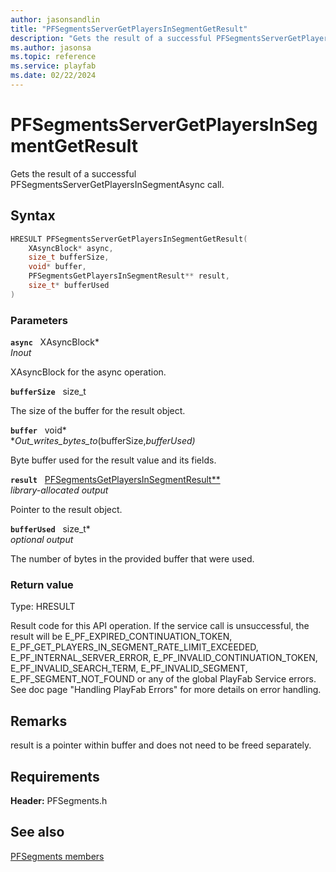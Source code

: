 ```yaml
---
author: jasonsandlin
title: "PFSegmentsServerGetPlayersInSegmentGetResult"
description: "Gets the result of a successful PFSegmentsServerGetPlayersInSegmentAsync call."
ms.author: jasonsa
ms.topic: reference
ms.service: playfab
ms.date: 02/22/2024
---
```


# PFSegmentsServerGetPlayersInSegmentGetResult  

Gets the result of a successful PFSegmentsServerGetPlayersInSegmentAsync call.  

## Syntax  
  
```cpp
HRESULT PFSegmentsServerGetPlayersInSegmentGetResult(  
    XAsyncBlock* async,  
    size_t bufferSize,  
    void* buffer,  
    PFSegmentsGetPlayersInSegmentResult** result,  
    size_t* bufferUsed  
)  
```  
  
### Parameters  
  
**`async`** &nbsp; XAsyncBlock*  
*_Inout_*  
  
XAsyncBlock for the async operation.  
  
**`bufferSize`** &nbsp; size_t  
  
The size of the buffer for the result object.  
  
**`buffer`** &nbsp; void*  
*_Out_writes_bytes_to_(bufferSize,*bufferUsed)*  
  
Byte buffer used for the result value and its fields.  
  
**`result`** &nbsp; [PFSegmentsGetPlayersInSegmentResult**](../../pfsegmentstypes/structs/pfsegmentsgetplayersinsegmentresult.md)  
*library-allocated output*  
  
Pointer to the result object.  
  
**`bufferUsed`** &nbsp; size_t*  
*optional output*  
  
The number of bytes in the provided buffer that were used.  
  
  
### Return value
Type: HRESULT
  
Result code for this API operation. If the service call is unsuccessful, the result will be E_PF_EXPIRED_CONTINUATION_TOKEN, E_PF_GET_PLAYERS_IN_SEGMENT_RATE_LIMIT_EXCEEDED, E_PF_INTERNAL_SERVER_ERROR, E_PF_INVALID_CONTINUATION_TOKEN, E_PF_INVALID_SEARCH_TERM, E_PF_INVALID_SEGMENT, E_PF_SEGMENT_NOT_FOUND or any of the global PlayFab Service errors. See doc page "Handling PlayFab Errors" for more details on error handling.
  
## Remarks  
  
result is a pointer within buffer and does not need to be freed separately.
  
## Requirements  
  
**Header:** PFSegments.h
  
## See also  
[PFSegments members](../pfsegments_members.md)  

  
  
